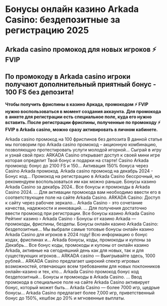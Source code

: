 # Бонусы онлайн казино Arkada Casino: бездепозитные за регистрацию 2025

## Arkada casino промокод для новых игроков ⚡️ FVIP

## По промокоду в Arkada casino игроки получают дополнительный приятный бонус - 100 FS без депозита!

**Чтобы получить фриспины в казино Аркада, промокодом ⚡️ FVIP нужно воспользоваться в момент создания аккаунта. Для промокода в анкете для регистрации есть специальное поле, куда его нужно вставить. После регистрации фриспины, полученные по промокоду ⚡️ FVIP в Arkada casino, можно сразу активировать в личном кабинете.**


Arkada casino промокод на 100 фриспинов без депозита
В данной статье мы поговорим про Arkada casino промокод – акционную комбинацию, позволяющую протестировать услуги молодой игорной...
Сыграй в игру и узнай свой приз:
ARKADA Casino открывает доступ к своей мини игре которая определит Твой бонус и подарки на старте!
Casino Arkada промокод: бонус до 2100 FS и 150...
Активация 150% бонуса через Casino Arkada промокод.
Arkada casino промокод на декабрь 2024 - Бонус код...
Промокод на регистрацию в Arkada Casino бессрочный, но рекомендуем воспользоваться им как можно раньше.
Бонусы казино Arkada Casino за декабрь 2024..
Все бонусы и промокоды в Arkada Casino 2024. ... Для активации промокода вам необходимо ввести его в соответствующее поле на сайте Arkada Casino.
ARKADA Casino: Доступ к сайту через рабочее зеркало...
Arkada Casino - это сочетание качества, надежности и инноваций. ... Для получения достаточно ввести промокод при регистрации.
Все бонусы казино Arkada Casino
Рейтинг казино › Arkada Casino › Бонусы от казино Arkada — промокоды, фриспины, бездепы.
Бонусы онлайн казино Arkada Casino: бездепозитные...
Мы выбрали самые топовые бонусы онлайн казино Arkada Casino для игроков в 2024 году! Всю информацию о бонус кодах, фриспинах и...
Arkada бонусы, коды, промокоды и купоны за Декабрь...
Все бонус коды, промокоды и купоны от онлайн казино Arkada, активные на сегодняшний день как для новых, так и для существующих игроков...
ARKADA casino — Выигрывайте здесь, 1000 рублей...
ARKADA Casino предлагает широкий спектр игровых возможностей, отвечающих всем требованиям для новых поклонников онлайн-казино и тех, кто...
Arkada Casino промокод бонус код бездепозитный...
Бонусы и промокоды в Arkada Casino. ... Ввод промокода в специальное поле на сайте Arkada Casino активирует бонус, который может быть...
Arkada Casino — более 7000 игр, щедрые бонусы...
Arkada Casino предлагает более 7,000 игр, приветственный бонус до 150%, кешбэк до 20% и мгновенные выплаты.
